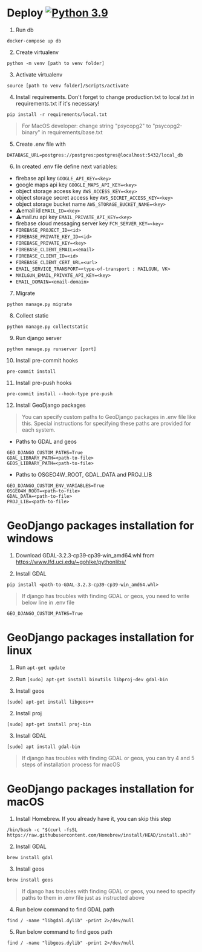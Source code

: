 # Deploy [![Python 3.9](https://img.shields.io/badge/python-3.9-blue.svg)](https://www.python.org/downloads/release/python-390/)

1. Run db
```
docker-compose up db
```
2. Create virtualenv
```
python -m venv [path to venv folder]
```
3. Activate virtualenv
```
source [path to venv folder]/Scripts/activate
```
4. Install requirements. Don't forget to change production.txt to local.txt in requirements.txt if it's necessary!
```
pip install -r requirements/local.txt
```
> For MacOS developer: change string "psycopg2" to "psycopg2-binary" in requirements/base.txt

5. Create .env file with 
```
DATABASE_URL=postgres://postgres:postgres@localhost:5432/local_db
```
6. In created .env file define next variables:
- firebase api key ```GOOGLE_API_KEY=<key>```
- google maps api key ```GOOGLE_MAPS_API_KEY=<key>```
- object storage access key ```AWS_ACCESS_KEY=<key>```
- object storage secret access key ```AWS_SECRET_ACCESS_KEY=<key>```
- object storage bucket name ```AWS_STORAGE_BUCKET_NAME=<key>```
- ⚠️email id ```EMAIL_ID=<key>```
- ⚠️mail.ru api key ```EMAIL_PRIVATE_API_KEY=<key>```
- firebase cloud messaging server key ```FCM_SERVER_KEY=<key>```
- ```FIREBASE_PROJECT_ID=<id>```
- ```FIREBASE_PRIVATE_KEY_ID=<id>```
- ```FIREBASE_PRIVATE_KEY=<key>```
- ```FIREBASE_CLIENT_EMAIL=<email>```
- ```FIREBASE_CLIENT_ID=<id>```
- ```FIREBASE_CLIENT_CERT_URL=<url>```
- ```EMAIL_SERVICE_TRANSPORT=<type-of-transport : MAILGUN, VK>```
- ```MAILGUN_EMAIL_PRIVATE_API_KEY=<key>```
- ```EMAIL_DOMAIN=<email-domain>```
7. Migrate
```
python manage.py migrate
```
8. Collect static
```
python manage.py collectstatic
```
9. Run django server
```
python manage.py runserver [port]
```
10. Install pre-commit hooks
```
pre-commit install
```
11. Install pre-push hooks
```
pre-commit install --hook-type pre-push
```
12. Install GeoDjango packages

> You can specify custom paths to GeoDjango packages in .env file like this.
> Special instructions for specifying these paths are provided for each system.
- Paths to GDAL and geos
```
GEO_DJANGO_CUSTOM_PATHS=True
GDAL_LIBRARY_PATH=<path-to-file>
GEOS_LIBRARY_PATH=<path-to-file>
```
- Paths to OSGEO4W_ROOT, GDAL_DATA and PROJ_LIB
```
GEO_DJANGO_CUSTOM_ENV_VARIABLES=True
OSGEO4W_ROOT=<path-to-file>
GDAL_DATA=<path-to-file>
PROJ_LIB=<path-to-file>
```

# GeoDjango packages installation for windows

1. Download GDAL‑3.2.3‑cp39‑cp39‑win_amd64.whl from https://www.lfd.uci.edu/~gohlke/pythonlibs/

2. Install GDAL
```
pip install <path-to-GDAL‑3.2.3‑cp39‑cp39‑win_amd64.whl>
```
> If django has troubles with finding GDAL or geos, you need to write below line in .env file
```
GEO_DJANGO_CUSTOM_PATHS=True
```

# GeoDjango packages installation for linux

1. Run `apt-get update`

2. Run `[sudo] apt-get install binutils libproj-dev gdal-bin`

3. Install geos
```
[sudo] apt-get install libgeos++
```
2. Install proj
```
[sudo] apt-get install proj-bin
```
3. Install GDAL
```
[sudo] apt install gdal-bin
```
> If django has troubles with finding GDAL or geos, you can try 4 and 5 steps of installation process for macOS

# GeoDjango packages installation for macOS

1. Install Homebrew. If you already have it, you can skip this step
```
/bin/bash -c "$(curl -fsSL https://raw.githubusercontent.com/Homebrew/install/HEAD/install.sh)"
```
2. Install GDAL
```
brew install gdal
```
3. Install geos
```
brew install geos
```
> If django has troubles with finding GDAL or geos, you need to specify paths to them in .env file just as instructed above

4. Run below command to find GDAL path
```
find / -name "libgdal.dylib" -print 2>/dev/null
```
5. Run below command to find geos path
```
find / -name "libgeos.dylib" -print 2>/dev/null
```
